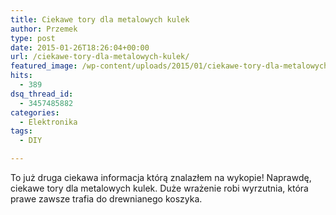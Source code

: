 ```yaml
---
title: Ciekawe tory dla metalowych kulek
author: Przemek
type: post
date: 2015-01-26T18:26:04+00:00
url: /ciekawe-tory-dla-metalowych-kulek/
featured_image: /wp-content/uploads/2015/01/ciekawe-tory-dla-metalowych-kule-624x351.jpg
hits:
  - 389
dsq_thread_id:
  - 3457485882
categories:
  - Elektronika
tags:
  - DIY

---
```

To już druga ciekawa informacja którą znalazłem na wykopie! Naprawdę, ciekawe tory dla metalowych kulek. Duże wrażenie robi wyrzutnia, która prawe zawsze trafia do drewnianego koszyka.

<!--more-->





&nbsp;